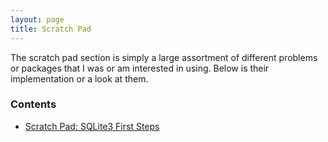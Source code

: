 ```yaml
---
layout: page
title: Scratch Pad
---
```


The scratch pad section is simply a large assortment of different problems or packages that I was or am interested in using. Below is their implementation or a look at them.


### Contents

* [Scratch Pad: SQLite3 First Steps](https://jonathanjohann.github.io/Research/2016/12/29/SQLite3-First-Steps/)
